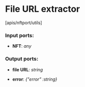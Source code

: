 # File URL extractor

[apis/nftport/utils]

### Input ports:

* __NFT__: _any_



### Output ports:

* __file URL__: _string_



* __error__: _{"error" :string}_



